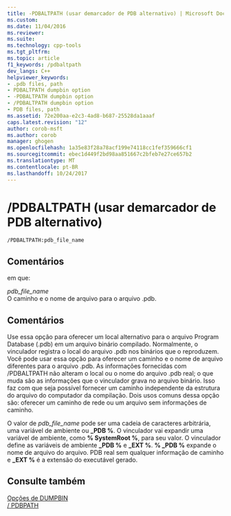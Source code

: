 ```yaml
---
title: -PDBALTPATH (usar demarcador de PDB alternativo) | Microsoft Docs
ms.custom: 
ms.date: 11/04/2016
ms.reviewer: 
ms.suite: 
ms.technology: cpp-tools
ms.tgt_pltfrm: 
ms.topic: article
f1_keywords: /pdbaltpath
dev_langs: C++
helpviewer_keywords:
- .pdb files, path
- PDBALTPATH dumpbin option
- -PDBALTPATH dumpbin option
- /PDBALTPATH dumpbin option
- PDB files, path
ms.assetid: 72e200aa-e2c3-4ad8-b687-25528da1aaaf
caps.latest.revision: "12"
author: corob-msft
ms.author: corob
manager: ghogen
ms.openlocfilehash: 1a35e83f28a78acf199e74118cc1fef359666cf1
ms.sourcegitcommit: ebec1d449f2bd98aa851667c2bfeb7e27ce657b2
ms.translationtype: MT
ms.contentlocale: pt-BR
ms.lasthandoff: 10/24/2017
---
```

# <a name="pdbaltpath-use-alternate-pdb-path"></a>/PDBALTPATH (usar demarcador de PDB alternativo)
```  
/PDBALTPATH:pdb_file_name  
```  
  
## <a name="remarks"></a>Comentários  
 em que:  
  
 *pdb_file_name*  
 O caminho e o nome de arquivo para o arquivo .pdb.  
  
## <a name="remarks"></a>Comentários  
 Use essa opção para oferecer um local alternativo para o arquivo Program Database (.pdb) em um arquivo binário compilado. Normalmente, o vinculador registra o local do arquivo .pdb nos binários que o reproduzem. Você pode usar essa opção para oferecer um caminho e o nome de arquivo diferentes para o arquivo .pdb. As informações fornecidas com /PDBALTPATH não alteram o local ou o nome do arquivo .pdb real; o que muda são as informações que o vinculador grava no arquivo binário. Isso faz com que seja possível fornecer um caminho independente da estrutura do arquivo do computador da compilação. Dois usos comuns dessa opção são: oferecer um caminho de rede ou um arquivo sem informações de caminho.  
  
 O valor de *pdb_file_name* pode ser uma cadeia de caracteres arbitrária, uma variável de ambiente ou **_PDB %**. O vinculador vai expandir uma variável de ambiente, como **% SystemRoot %**, para seu valor. O vinculador define as variáveis de ambiente **_PDB %** e **_EXT %**. **% _PDB %** expande o nome de arquivo do arquivo. PDB real sem qualquer informação de caminho e **_EXT %** é a extensão do executável gerado.  
  
## <a name="see-also"></a>Consulte também  
 [Opções de DUMPBIN](../../build/reference/dumpbin-options.md)   
 [/ PDBPATH](../../build/reference/pdbpath.md)